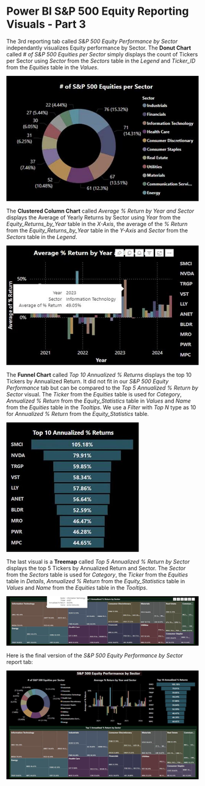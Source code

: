 # Power BI S&P 500 Equity Reporting Visuals - Part 3

The 3rd reporting tab called *S&P 500 Equity Performance by Sector* independantly visualizes Equity performance by Sector. The **Donut Chart** called *# of S&P 500 Equities per Sector* simply displays the count of Tickers per Sector using *Sector* from the *Sectors* table in the *Legend* and *Ticker_ID* from the *Equities* table in the *Values*.

![Power_BI_Sector_Ticker_Count_Donut_Chart.jpg](https://github.com/danvuk567/SP500-Stock-Analysis/blob/main/images/Power_BI_Sector_Ticker_Count_Donut_Chart.jpg?raw=true)

The **Clustered Column Chart** called *Average % Return by Year and Sector* displays the Average of Yearly Returns by Sector using *Year* from the *Equity_Returns_by_Year* table in the *X-Axis*, the average of the *% Return* from the *Equity_Returns_by_Year* table in the *Y-Axis* and *Sector* from the *Sectors* table in the *Legend*.

![Power_BI_Sector_Year_Return_Column_Chart.jpg](https://github.com/danvuk567/SP500-Stock-Analysis/blob/main/images/Power_BI_Sector_Year_Return_Column_Chart.jpg?raw=true)

The **Funnel Chart** called *Top 10 Annualized % Returns* displays the top 10 Tickers by Annualized Return. It did not fit in our *S&P 500 Equity Performance* tab but can be compared to the *Top 5 Annualized % Return by Sector* visual. The *Ticker* from the *Equities* table is used for *Category*, *Annualized % Return* from the *Equity_Statistics* table in *Values* and *Name* from the *Equities* table in the *Tooltips*. We use a *Filter* with *Top N* type as 10 for *Annualized % Return* from the *Equity_Statistics* table.

![Power_BI_Equity_Funnel_Chart.jpg](https://github.com/danvuk567/SP500-Stock-Analysis/blob/main/images/Power_BI_Equity_Funnel_Chart.jpg?raw=true)

The last visual is a **Treemap** called *Top 5 Annualized % Return by Sector* displays the top 5 Tickers by Annualized Return and Sector. The *Sector* from the *Sectors* table is used for *Category*, the *Ticker* from the *Equities* table in *Details*, *Annualized % Return* from the *Equity_Statistics* table in *Values* and *Name* from the *Equities* table in the *Tooltips*.

![Power_BI_Sector_Treemap.jpg](https://github.com/danvuk567/SP500-Stock-Analysis/blob/main/images/Power_BI_Sector_Treemap.jpg?raw=true)

Here is the final version of the *S&P 500 Equity Performance by Sector* report tab:

![Power_BI_Equity_Report_3nd_tab.jpg](https://github.com/danvuk567/SP500-Stock-Analysis/blob/main/images/Power_BI_Equity_Report_3nd_tab.jpg?raw=true)
